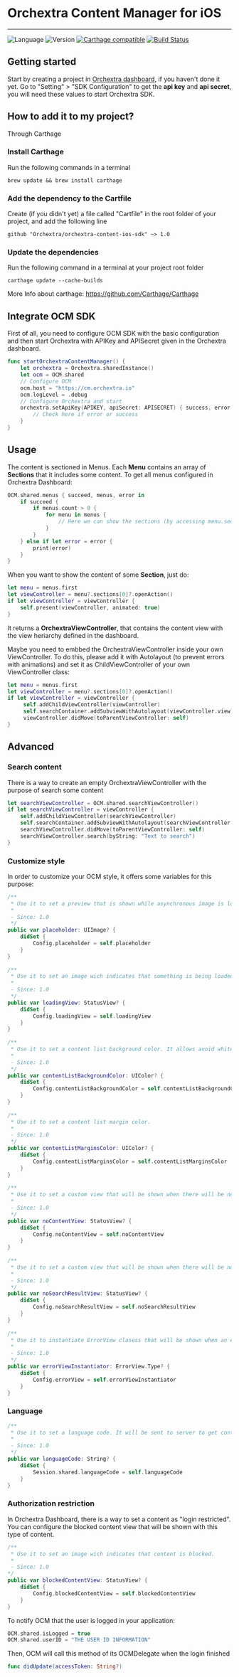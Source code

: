 # Orchextra Content Manager for iOS

----
![Language](https://img.shields.io/badge/Language-Swift-orange.svg)
![Version](https://img.shields.io/badge/version-1.0.3-blue.svg)
[![Carthage compatible](https://img.shields.io/badge/Carthage-compatible-4BC51D.svg?style=flat)](https://github.com/Carthage/Carthage)
[![Build Status](https://travis-ci.org/Orchextra/orchextra-content-ios-sdk.svg?branch=master)](https://travis-ci.org/Orchextra/orchextra-content-ios-sdk)

## Getting started

Start by creating a project in [Orchextra dashboard][dashboard], if you haven't done it yet. Go to "Setting" > "SDK Configuration" to get the **api key** and **api secret**, you will need these values to start Orchextra SDK.

## How to add it to my project?

Through Carthage


### Install Carthage

Run the following commands in a terminal

```
brew update && brew install carthage
```

### Add the dependency to the Cartfile

Create (if you didn't yet) a file called "Cartfile" in the root folder of your project, and add the following line

```
github "Orchextra/orchextra-content-ios-sdk" ~> 1.0
```

### Update the dependencies

Run the following command in a terminal at your project root folder

```
carthage update --cache-builds
```

More Info about carthage: https://github.com/Carthage/Carthage

## Integrate OCM SDK

First of all, you need to configure OCM SDK with the basic configuration and then start Orchextra with APIKey and APISecret given in the Orchextra dashboard.

``` swift
func startOrchextraContentManager() {
	let orchextra = Orchextra.sharedInstance()
	let ocm = OCM.shared
	// Configure OCM
	ocm.host = "https://cm.orchextra.io"
	ocm.logLevel = .debug
	// Configure Orchextra and start
	orchextra.setApiKey(APIKEY, apiSecret: APISECRET) { success, error in 
		// Check here if error or success
	}
}
```

## Usage

The content is sectioned in Menus. Each **Menu** contains an array of **Sections** that it includes some content. To get all menus configured in Orchextra Dashboard:

``` swift
OCM.shared.menus { succeed, menus, error in
	if succeed {
		if menus.count > 0 {
			for menu in menus {
				// Here we can show the sections (by accessing menu.sections) in some table view or similar
			}
		}
	} else if let error = error {
		print(error)
	}
}
```

When you want to show the content of some **Section**, just do:

``` swift
let menu = menus.first
let viewController = menu?.sections[0]?.openAction()
if let viewController = viewController {
	self.present(viewController, animated: true)
}
```

It returns a **OrchextraViewController**, that contains the content view with the view heriarchy defined in the dashboard.

Maybe you need to embbed the OrchextraViewController inside your own ViewController. To do this, please add it with Autolayout (to prevent errors with animations) and set it as ChildViewController of your own ViewController class:

``` swift
let menu = menus.first
let viewController = menu?.sections[0]?.openAction()
if let viewController = viewController {
	 self.addChildViewController(viewController)
     self.searchContainer.addSubviewWithAutolayout(viewController.view)
     viewController.didMove(toParentViewController: self)
}
```

## Advanced

### Search content

There is a way to create an empty OrchextraViewController with the purpose of search some content 

``` swift
let searchViewController = OCM.shared.searchViewController()
if let searchViewController = viewController {
	self.addChildViewController(searchViewController)
	self.searchContainer.addSubviewWithAutolayout(searchViewController.view)
	searchViewController.didMove(toParentViewController: self)
	searchViewController.search(byString: "Text to search")
}
```

### Customize style

In order to customize your OCM style, it offers some variables for this purpose:

``` swift
/**
 * Use it to set a preview that is shown while asynchronous image is loading.
 *
 - Since: 1.0
 */
public var placeholder: UIImage? {
	didSet {
		Config.placeholder = self.placeholder
	}
}
    
/**
 * Use it to set an image wich indicates that something is being loaded but it has not been downloaded yet.
 *
 - Since: 1.0
 */
public var loadingView: StatusView? {
    didSet {
        Config.loadingView = self.loadingView
    }
}
    
/**
 * Use it to set a content list background color. It allows avoid whitespaces by using application custom color.
 *
 - Since: 1.0
 */
public var contentListBackgroundColor: UIColor? {
    didSet {
        Config.contentListBackgroundColor = self.contentListBackgroundColor
    }
}
    
/**
 * Use it to set a content list margin color.
 *
 - Since: 1.0
 */
public var contentListMarginsColor: UIColor? {
    didSet {
        Config.contentListMarginsColor = self.contentListMarginsColor
    }
}
    
/**
 * Use it to set a custom view that will be shown when there will be no content.
 *
 - Since: 1.0
 */
public var noContentView: StatusView? {
	didSet {
		Config.noContentView = self.noContentView
	}
}
	
/**
 * Use it to set a custom view that will be shown when there will be no content associated to a search.
 *
 - Since: 1.0
 */
public var noSearchResultView: StatusView? {
    didSet {
        Config.noSearchResultView = self.noSearchResultView
    }
}
    
/**
 * Use it to instantiate ErrorView clasess that will be shown when an error occurs.
 *
 - Since: 1.0
 */
public var errorViewInstantiator: ErrorView.Type? {
    didSet {
        Config.errorView = self.errorViewInstantiator
    }
}
``` 
### Language

``` swift
/**
 * Use it to set a language code. It will be sent to server to get content in this language if it is available.
 *
 - Since: 1.0
 */
public var languageCode: String? {
    didSet {
        Session.shared.languageCode = self.languageCode
    }
}
``` 

### Authorization restriction

In Orchextra Dashboard, there is a way to set a content as "login restricted". You can configure the blocked content view that will be shown with this type of content.

``` swift
/**
 * Use it to set an image wich indicates that content is blocked.
 *
 - Since: 1.0
*/
public var blockedContentView: StatusView? {
    didSet {
        Config.blockedContentView = self.blockedContentView
    }
}
``` 

To notify OCM that the user is logged in your application:

``` swift
OCM.shared.isLogged = true
OCM.shared.userID = "THE USER ID INFORMATION"
``` 

Then, OCM will call this method of its OCMDelegate when the login finished

``` swift
func didUpdate(accessToken: String?)
``` 

[dashboard]: https://dashboard.orchextra.io
